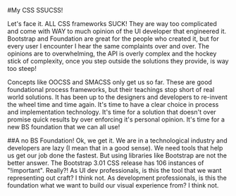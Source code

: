 #My CSS SSUCSS!

Let's face it. ALL CSS frameworks SUCK! They are way too complicated and come with WAY to much opinion of the UI developer that engineered it. Bootstrap and Foundation are great for the people who created it, but for every user I encounter I hear the same complaints over and over. The opinions are to overwhelming, the API is overly complex and the hockey stick of complexity, once you step outside the solutions they provide, is way too steep!

Concepts like OOCSS and SMACSS only get us so far. These are good foundational process frameworks, but their teachings stop short of real world solutions. It has been up to the designers and developers to re-invent the wheel time and time again. It's time to have a clear choice in process and implementation technology. It's time for a solution that doesn't over promise quick results by over enforcing it's personal opinion. It's time for a new BS foundation that we can all use!

##A no BS Foundation!
Ok, we get it. We are in a technological industry and developers are lazy (I mean that in a good sense). We need tools that help us get our job done the fastest. But using libraries like Bootstrap are not the better answer. The Bootstrap 3.01 CSS release has 106 instances of "!important". Really?! As UI dev professionals, is this the tool that we want representing out craft? I think not. As development professionals, is this the foundation what we want to build our visual experience from? I think not.
